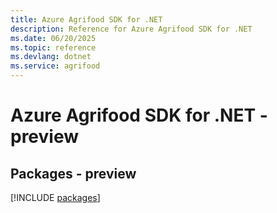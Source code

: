 ```yaml
---
title: Azure Agrifood SDK for .NET
description: Reference for Azure Agrifood SDK for .NET
ms.date: 06/20/2025
ms.topic: reference
ms.devlang: dotnet
ms.service: agrifood
---
```

# Azure Agrifood SDK for .NET - preview
## Packages - preview
[!INCLUDE [packages](agrifood-index.md)]
